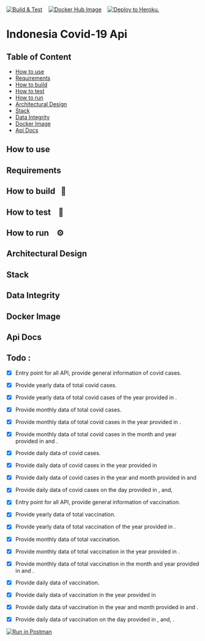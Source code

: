 [![Build & Test](https://github.com/alfiankan/covid-api-python/actions/workflows/python-app.yml/badge.svg)](https://github.com/alfiankan/covid-api-python/actions/workflows/python-app.yml)  &nbsp;&nbsp; [![Docker Hub Image](https://github.com/alfiankan/covid-api-python/actions/workflows/build-image.yml/badge.svg)](https://github.com/alfiankan/covid-api-python/actions/workflows/build-image.yml) &nbsp;&nbsp; [![Deploy to Heroku.](https://github.com/alfiankan/covid-api-python/actions/workflows/heroku.yml/badge.svg)](https://github.com/alfiankan/covid-api-python/actions/workflows/heroku.yml)

# Indonesia Covid-19 Api

## Table of Content
- [ How to use ](#1)
- [ Requirements ](#2)
- [ How to build ](#3)
- [ How to test ](#4)
- [ How to run ](#5)
- [ Architectural Design ](#6)
- [ Stack ](#7)
- [ Data Integrity ](#8)
- [ Docker Image ](#9)
- [ Api Docs ](#10)


## How to use 
<a name="1"></a>

## Requirements 
<a name="2"></a>

## How to build &nbsp;&nbsp;🔨
<a name="3"></a>

## How to test &nbsp;&nbsp; 🧪
<a name="4"></a>

## How to run &nbsp;&nbsp; ⚙️
<a name="5"></a>

## Architectural Design
<a name="6"></a>

## Stack
<a name="7"></a>

## Data Integrity
<a name="8"></a>

## Docker Image
<a name="9"></a>

## Api Docs
<a name="10"></a>






## Todo :
<a name="desc"></a>

- [x] Entry point for all API, provide general information of covid cases.
- [x] Provide yearly data of total covid cases.
- [x] Provide yearly data of total covid cases of the year provided in <year>.

- [x] Provide monthly data of total covid cases.
- [x] Provide monthly data of total covid cases in the year provided in <year>.
- [x] Provide monthly data of total covid cases in the month and year provided in <year> and <month>.

- [x] Provide daily data of covid cases.
- [x] Provide daily data of covid cases in the year provided in <year>
- [x] Provide daily data of covid cases in the year and month provided in <year> and <month>
- [x] Provide daily data of covid cases on the day provided in <year>, <month> and, <date>





- [x] Entry point for all API, provide general information of vaccination.
- [x] Provide yearly data of total vaccination.
- [x] Provide yearly data of total vaccination of the year provided in <year>.

- [x] Provide monthly data of total vaccination.
- [x] Provide monthly data of total vaccination in the year provided in <year>.
- [x] Provide monthly data of total vaccination in the month and year provided in <year> and <month>.

- [x] Provide daily data of vaccination.
- [x] Provide daily data of vaccination in the year provided in <year>
- [x] Provide daily data of vaccination in the year and month provided in <year> and <month>.
- [x] Provide daily data of vaccination on the day provided in <year>, <month> and, <date>.



[![Run in Postman](https://run.pstmn.io/button.svg)](https://app.getpostman.com/run-collection/7847165-0d3be7de-dd45-4183-822c-174b6ef6db3e?action=collection%2Ffork&collection-url=entityId%3D7847165-0d3be7de-dd45-4183-822c-174b6ef6db3e%26entityType%3Dcollection%26workspaceId%3D04cc5d73-b93a-4a0e-ae83-43e1c6e73e6d#?env%5Bnodeflux%5D=W3sia2V5IjoiaG9zdCIsInZhbHVlIjoiaHR0cDovL2xvY2FsaG9zdDozMDAwIiwiZW5hYmxlZCI6dHJ1ZX1d)
